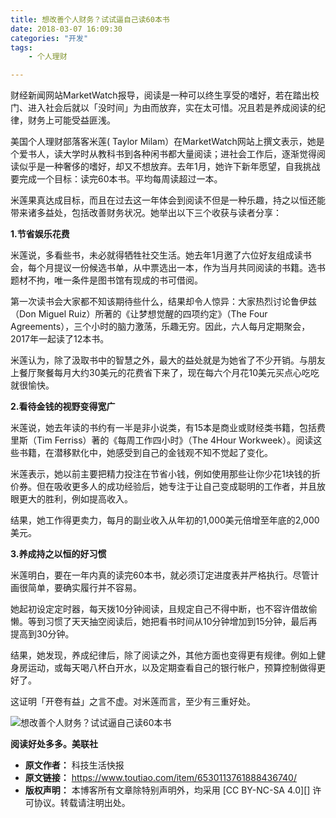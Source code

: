```yaml
---
title: 想改善个人财务？试试逼自己读60本书
date: 2018-03-07 16:09:30
categories: "开发"
tags:
	- 个人理财

---
```


财经新闻网站MarketWatch报导，阅读是一种可以终生享受的嗜好，若在踏出校门、进入社会后就以「没时间」为由而放弃，实在太可惜。况且若是养成阅读的纪律，财务上可能受益匪浅。

美国个人理财部落客米莲( Taylor Milam）在MarketWatch网站上撰文表示，她是个爱书人，读大学时从教科书到各种闲书都大量阅读；进社会工作后，逐渐觉得阅读似乎是一种奢侈的嗜好，却又不想放弃。去年1月，她许下新年愿望，自我挑战要完成一个目标：读完60本书。平均每周读超过一本。

米莲果真达成目标，而且在过去这一年体会到阅读不但是一种乐趣，持之以恒还能带来诸多益处，包括改善财务状况。她举出以下三个收获与读者分享：

**1.节省娱乐花费**

米莲说，多看些书，未必就得牺牲社交生活。她去年1月邀了六位好友组成读书会，每个月提议一份候选书单，从中票选出一本，作为当月共同阅读的书籍。选书题材不拘，唯一条件是图书馆有现成的书可借阅。

第一次读书会大家都不知该期待些什么，结果却令人惊异：大家热烈讨论鲁伊兹（Don Miguel Ruiz）所著的《让梦想觉醒的四项约定》（The Four Agreements），三个小时的脑力激荡，乐趣无穷。因此，六人每月定期聚会，2017年一起读了12本书。

米莲认为，除了汲取书中的智慧之外，最大的益处就是为她省了不少开销。与朋友上餐厅聚餐每月大约30美元的花费省下来了，现在每六个月花10美元买点心吃吃就很愉快。

**2.看待金钱的视野变得宽广**

米莲说，她去年读的书约有一半是非小说类，有15本是商业或财经类书籍，包括费里斯（Tim Ferriss）著的《每周工作四小时》（The 4Hour Workweek）。阅读这些书籍，在潜移默化中，她感受到自己的金钱观不知不觉起了变化。

米莲表示，她以前主要把精力投注在节省小钱，例如使用那些让你少花1块钱的折价券。但在吸收更多人的成功经验后，她专注于让自己变成聪明的工作者，并且放眼更大的胜利，例如提高收入。

结果，她工作得更卖力，每月的副业收入从年初的1,000美元倍增至年底的2,000美元。

**3.养成持之以恒的好习惯**

米莲明白，要在一年内真的读完60本书，就必须订定进度表并严格执行。尽管计画很简单，要确实履行并不容易。

她起初设定定时器，每天拨10分钟阅读，且规定自己不得中断，也不容许借故偷懒。等到习惯了天天抽空阅读后，她把看书时间从10分钟增加到15分钟，最后再提高到30分钟。

结果，她发现，养成纪律后，除了阅读之外，其他方面也变得更有规律。例如上健身房运动，或每天喝八杯白开水，以及定期查看自己的银行帐户，预算控制做得更好了。

这证明「开卷有益」之言不虚。对米莲而言，至少有三重好处。

![想改善个人财务？试试逼自己读60本书][60]

**阅读好处多多。美联社**


[60]: /pro/os/crawler/RYUF-BZUR-U6ZA.jpg
 *  **原文作者：** 科技生活快报
 *  **原文链接：** https://www.toutiao.com/item/6530113761888436740/
 *  **版权声明：** 本博客所有文章除特别声明外，均采用 [CC BY-NC-SA 4.0][] 许可协议。转载请注明出处。